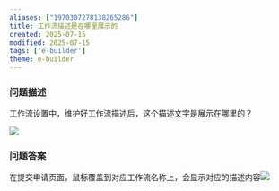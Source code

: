 ```yaml
---
aliases: ["1970307278138265286"]
title: 工作流描述是在哪里展示的
created: 2025-07-15
modified: 2025-07-15
tags: ['e-builder']
theme: e-builder
---
```


### 问题描述

工作流设置中，维护好工作流描述后，这个描述文字是展示在哪里的？

![](c384d367b231962c6b422edb32f91d47.jpg)

### 问题答案

在提交申请页面，鼠标覆盖到对应工作流名称上，会显示对应的描述内容![](2e3a71152865494f8c474a4598fb9452.jpg)